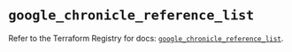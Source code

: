 # `google_chronicle_reference_list`

Refer to the Terraform Registry for docs: [`google_chronicle_reference_list`](https://registry.terraform.io/providers/hashicorp/google/6.49.3/docs/resources/chronicle_reference_list).
